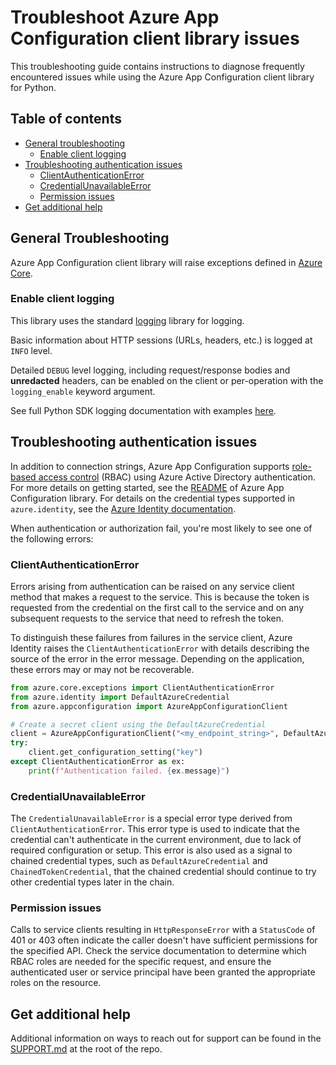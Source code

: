 # Troubleshoot Azure App Configuration client library issues

This troubleshooting guide contains instructions to diagnose frequently encountered issues while using the Azure App Configuration client library for Python.

## Table of contents

* [General troubleshooting](#general-troubleshooting)
  * [Enable client logging](#enable-client-logging)
* [Troubleshooting authentication issues](#troubleshooting-authentication-issues)
  * [ClientAuthenticationError](#clientauthenticationerror)
  * [CredentialUnavailableError](#credentialunavailableerror)
  * [Permission issues](#permission-issues)
* [Get additional help](#get-additional-help)

## General Troubleshooting

Azure App Configuration client library will raise exceptions defined in [Azure Core](https://aka.ms/azsdk/python/core/docs#module-azure.core.exceptions).

### Enable client logging

This library uses the standard [logging](https://docs.python.org/3/library/logging.html) library for logging.

Basic information about HTTP sessions (URLs, headers, etc.) is logged at `INFO` level.

Detailed `DEBUG` level logging, including request/response bodies and **unredacted** headers, can be enabled on the client or per-operation with the `logging_enable` keyword argument.

See full Python SDK logging documentation with examples [here](https://docs.microsoft.com/azure/developer/python/azure-sdk-logging).

## Troubleshooting authentication issues

In addition to connection strings, Azure App Configuration supports [role-based access control](https://learn.microsoft.com/azure/role-based-access-control/overview) (RBAC) using Azure Active Directory authentication. For more details on getting started, see the [README](https://learn.microsoft.com/python/api/overview/azure/appconfiguration-readme?view=azure-python) of Azure App Configuration library. For details on the credential types supported in `azure.identity`, see the [Azure Identity documentation](https://learn.microsoft.com/python/api/overview/azure/identity-readme?view=azure-python).

When authentication or authorization fail, you're most likely to see one of the following errors:

### ClientAuthenticationError

Errors arising from authentication can be raised on any service client method that makes a request to the service. This is because the token is requested from the credential on the first call to the service and on any subsequent requests to the service that need to refresh the token.

To distinguish these failures from failures in the service client, Azure Identity raises the `ClientAuthenticationError` with details describing the source of the error in the error message. Depending on the application, these errors may or may not be recoverable.

```python
from azure.core.exceptions import ClientAuthenticationError
from azure.identity import DefaultAzureCredential
from azure.appconfiguration import AzureAppConfigurationClient

# Create a secret client using the DefaultAzureCredential
client = AzureAppConfigurationClient("<my_endpoint_string>", DefaultAzureCredential())
try:
    client.get_configuration_setting("key")
except ClientAuthenticationError as ex:
    print(f"Authentication failed. {ex.message}")
```

### CredentialUnavailableError

The `CredentialUnavailableError` is a special error type derived from `ClientAuthenticationError`. This error type is used to indicate that the credential can't authenticate in the current environment, due to lack of required configuration or setup. This error is also used as a signal to chained credential types, such as `DefaultAzureCredential` and `ChainedTokenCredential`, that the chained credential should continue to try other credential types later in the chain.

### Permission issues

Calls to service clients resulting in `HttpResponseError` with a `StatusCode` of 401 or 403 often indicate the caller doesn't have sufficient permissions for the specified API. Check the service documentation to determine which RBAC roles are needed for the specific request, and ensure the authenticated user or service principal have been granted the appropriate roles on the resource.

## Get additional help

Additional information on ways to reach out for support can be found in the [SUPPORT.md](https://github.com/Azure/azure-sdk-for-python/blob/main/SUPPORT.md) at the root of the repo.
